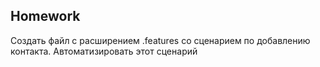 ##  Homework

Создать файл с расширением .features со сценарием по добавлению контакта. Автоматизировать этот сценарий